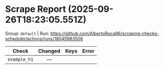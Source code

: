 # Scrape Report (2025-09-26T18:23:05.551Z)

Group: `default`  |  Run: https://github.com/AlbertoRoca96/scraping-checks-scheduler/actions/runs/18045983506

| Check | Changed | Keys | Error |
|---|:---:|:--|:--|
| `example_h1` | — |  |  |
